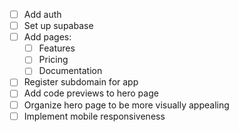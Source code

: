 - [ ] Add auth
- [ ] Set up supabase
- [ ] Add pages:
    - [ ] Features
    - [ ] Pricing
    - [ ] Documentation
- [ ] Register subdomain for app
- [ ] Add code previews to hero page
- [ ] Organize hero page to be more visually appealing
- [ ] Implement mobile responsiveness
